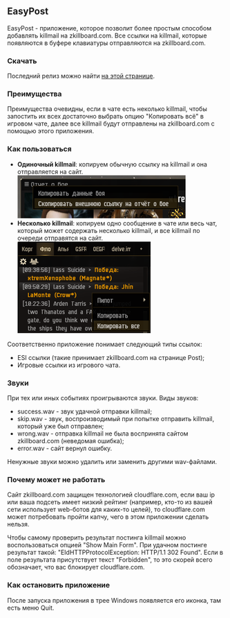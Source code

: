 ## EasyPost

EasyPost - приложение, которое позволит более простым способом добавлять killmail на zkillboard.com. 
Все ссылки на killmail, которые появляются в буфере клавиатуры отправляются на zkillboard.com.

### Скачать

Последний релиз можно найти [на этой странице](https://github.com/truekenny/EasyPost/releases).

### Преимущества

Преимущества очевидны, если в чате есть неколько killmail, чтобы запостить их всех достаточно выбрать опцию "Копировать всё" в игровом чате, далее все killmail будут отправлены на zkillboard.com с помощью этого приложения.

### Как пользоваться

- **Одиночный killmail**: копируем обычную ссылку на killmail и она отправляется на сайт.<br>
  ![Killmail](https://raw.githubusercontent.com/truekenny/EasyPost/master/killmail.png)
- **Несколько killmail**: копируем одно сообщение в чате или весь чат, который может содержать несколько killmail, и все killmail по очереди отправятся на сайт.<br>
  ![Chat](https://raw.githubusercontent.com/truekenny/EasyPost/master/chat.png)

Соответственно приложение понимает следующий типы ссылок: 
- ESI ссылки (такие принимает zkillboard.com на странице Post);
- Игровые ссылки из игрового чата.

### Звуки

При тех или иных событиях проигрываются звуки.
Виды звуков:
- success.wav - звук удачной отправки killmail;
- skip.wav - звук, воспроизводимый при попытке отправить killmail, который уже был отправлен;
- wrong.wav - отправка killmail не была воспринята сайтом zkillboard.com (неведомая ошибка);
- error.wav - сайт вернул ошибку.

Ненужные звуки можно удалить или заменить другими wav-файлами.

### Почему может не работать

Сайт zkillboard.com защищен технологией cloudflare.com, если ваш ip или ваша подсеть имеет низкий рейтинг (например, кто-то из вашей сети использует web-ботов для каких-то целей), то cloudflare.com может потребовать пройти капчу, чего в этом приложении сделать нельзя.

Чтобы самому проверить результат постинга killmail можно воспользоваться опцией "Show Main Form". 
При удачном постинге результат такой: "EIdHTTPProtocolException: HTTP/1.1 302 Found".
Если в поле результата присутствует текст "Forbidden", то это скорей всего обозначает, что вас блокирует cloudflare.com.

### Как остановить приложение

После запуска приложения в трее Windows появляется его иконка, там есть меню Quit.
